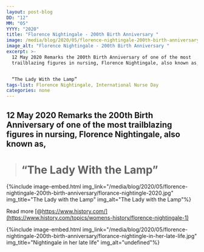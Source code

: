 ```yaml
---
layout: post-blog
DD: "12"
MM: "05"
YYYY: "2020"
title: "Florence Nightingale - 200th Birth Anniversary "
image: /media/blog/2020/05/florence-nightingale-200th-birth-anniversary/florance-nightingle.jpg
image_alt: "Florence Nightingale - 200th Birth Anniversary "
excerpt: >-
  12 May 2020 Remarks the 200th Birth Anniversary of one of the most
  trailblazing figures in nursing, Florence Nightingale, also known as,


  “The Lady With the Lamp”
tags-list: Florence Nightingale, International Nurse Day
categories: none
---
```

## 12 May 2020 Remarks the 200th Birth Anniversary of one of the most trailblazing figures in nursing, Florence Nightingale, also known as,

> # “The Lady With the Lamp”

{%include image-embed.html img_link="/media/blog/2020/05/florence-nightingale-200th-birth-anniversary/florance-nightingle-2020.jpg" img_title="The Lady with the Lamp" img_alt="The Lady with the Lamp"%}

Read more [@https://www.history.com/](https://www.history.com/topics/womens-history/florence-nightingale-1)

{%include image-embed.html img_link="/media/blog/2020/05/florence-nightingale-200th-birth-anniversary/florance-nightingle-in-her-late-life.jpg" img_title="Nightingale in her late life" img_alt="undefined"%}